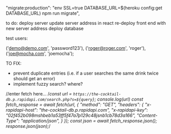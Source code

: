 
 "migrate:production": "env SSL=true DATABASE_URL=$(heroku config:get DATABASE_URL) npm run migrate",
 
to do:
deploy server
update server address in react
re-deploy front end with new server address
deploy database



test users:

('demo@demo.com', 'password123'),
    ('roger@roger.com', 'roger'),
    ('joe@mocha.com', 'joemocha');


TO FIX:
  - prevent duplicate entries (i.e. if a user searches the same drink twice should get an error)
  - implement fuzzy search? where?









//enter fetch here...
    /*const url = `https://the-cocktail-db.p.rapidapi.com/search.php?s=${query}`;
    console.log(url)
    const fetch_response = await fetch(url, {
      "method": "GET",
      "headers": {
        "x-rapidapi-host": "the-cocktail-db.p.rapidapi.com",
        "x-rapidapi-key": "02f452b098mshbeb1a53ff5f47a7p129c48jsnb1cb78d3a166",
        "Content-Type": "application/json",
      }
    });
    const json = await fetch_response.json();
    response.json(json);*/
